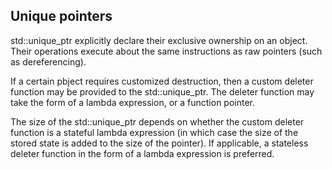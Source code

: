 ## Unique pointers

std::unique_ptr explicitly declare their exclusive ownership on an object. Their operations execute about the same instructions as raw pointers (such as dereferencing). 

If a certain pbject requires customized destruction, then a custom deleter function may be provided to the std::unique_ptr. The deleter function may take the form of a lambda expression, or a function pointer. 

The size of the std::unique_ptr depends on whether the custom deleter function is a stateful lambda expression (in which case the size of the stored state is added to the size of the pointer). If applicable, a stateless deleter function in the form of a lambda expression is preferred.